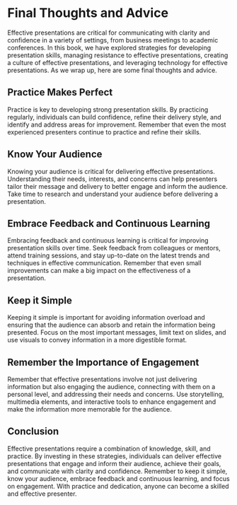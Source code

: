 Final Thoughts and Advice
=================================================

Effective presentations are critical for communicating with clarity and confidence in a variety of settings, from business meetings to academic conferences. In this book, we have explored strategies for developing presentation skills, managing resistance to effective presentations, creating a culture of effective presentations, and leveraging technology for effective presentations. As we wrap up, here are some final thoughts and advice.

Practice Makes Perfect
----------------------

Practice is key to developing strong presentation skills. By practicing regularly, individuals can build confidence, refine their delivery style, and identify and address areas for improvement. Remember that even the most experienced presenters continue to practice and refine their skills.

Know Your Audience
------------------

Knowing your audience is critical for delivering effective presentations. Understanding their needs, interests, and concerns can help presenters tailor their message and delivery to better engage and inform the audience. Take time to research and understand your audience before delivering a presentation.

Embrace Feedback and Continuous Learning
----------------------------------------

Embracing feedback and continuous learning is critical for improving presentation skills over time. Seek feedback from colleagues or mentors, attend training sessions, and stay up-to-date on the latest trends and techniques in effective communication. Remember that even small improvements can make a big impact on the effectiveness of a presentation.

Keep it Simple
--------------

Keeping it simple is important for avoiding information overload and ensuring that the audience can absorb and retain the information being presented. Focus on the most important messages, limit text on slides, and use visuals to convey information in a more digestible format.

Remember the Importance of Engagement
-------------------------------------

Remember that effective presentations involve not just delivering information but also engaging the audience, connecting with them on a personal level, and addressing their needs and concerns. Use storytelling, multimedia elements, and interactive tools to enhance engagement and make the information more memorable for the audience.

Conclusion
----------

Effective presentations require a combination of knowledge, skill, and practice. By investing in these strategies, individuals can deliver effective presentations that engage and inform their audience, achieve their goals, and communicate with clarity and confidence. Remember to keep it simple, know your audience, embrace feedback and continuous learning, and focus on engagement. With practice and dedication, anyone can become a skilled and effective presenter.
